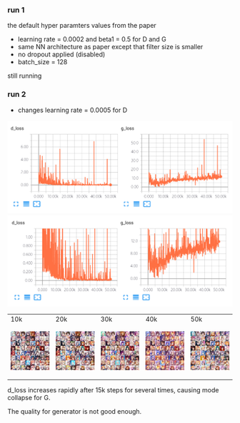 ### run 1
the default hyper paramters values from the paper

- learning rate = 0.0002 and beta1 = 0.5 for D and G
- same NN architecture as paper except that filter size is smaller
- no dropout applied (disabled)
- batch_size = 128

still running

### run 2
- changes learning rate = 0.0005 for D

![](assets/loss.run1.png)
![](assets/loss.run1.2.png)
<table>
<tr><td>10k</td><td>20k</td><td>30k</td><td>40k</td><td>50k</td></tr><tr><td>

![](assets/10k.run1.png)</td><td>

![](assets/20k.run1.png)</td><td>

![](assets/30k.run1.png)</td><td>

![](assets/40k.run1.png)</td><td>

![](assets/50k.run1.png)
</td></tr>
</table>

d_loss increases rapidly after 15k steps for several times, causing mode collapse for G.

The quality for generator is not good enough.
